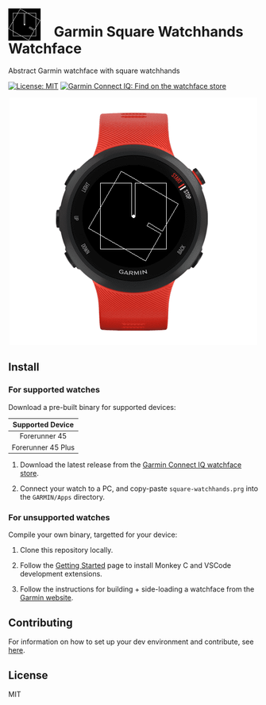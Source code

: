 # <img src="https://raw.githubusercontent.com/Cutwell/garmin-square-watchhands-watchface/main/square-watchhands/resources/drawables/logo.png" style="width:65px;padding-right:20px;margin-bottom:-8px;"> Garmin Square Watchhands Watchface
 Abstract Garmin watchface with square watchhands

<!-- Find new badges at https://shields.io/badges -->
[![License: MIT](https://img.shields.io/badge/License-MIT-yellow.svg)](https://opensource.org/licenses/MIT)
[![Garmin Connect IQ: Find on the watchface store](https://img.shields.io/badge/Garmin%20Connect%20IQ-Find%20on%20the%20watchface%20store-white?logoColor=11a9ed&labelColor=11a9ed&color=white)
]()

<div align="center"><img src="https://raw.githubusercontent.com/Cutwell/garmin-square-watchhands-watchface/main/cover-image.png" alt="A watchface displaying the time four o'clock"></div>

## Install

### For supported watches

Download a pre-built binary for supported devices:

|Supported Device|
|:---:|
|Forerunner 45|
|Forerunner 45 Plus|

1. Download the latest release from the [Garmin Connect IQ watchface store]().

2. Connect your watch to a PC, and copy-paste `square-watchhands.prg` into the `GARMIN/Apps` directory.

### For unsupported watches

Compile your own binary, targetted for your device:

1. Clone this repository locally.

2. Follow the [Getting Started](https://developer.garmin.com/connect-iq/connect-iq-basics/getting-started/) page to install Monkey C and VSCode development extensions.

4. Follow the instructions for building + side-loading a watchface from the [Garmin website](https://developer.garmin.com/connect-iq/connect-iq-basics/your-first-app/#sideloadinganapp).

## Contributing

For information on how to set up your dev environment and contribute, see [here](.github/CONTRIBUTING.md).

## License

MIT
